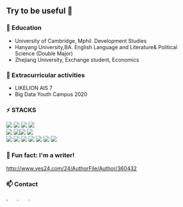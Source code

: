## Try to be useful 🚀

### 🔭 Education
- University of Cambridge, Mphil. Development Studies
- Hanyang University,BA. English Language and Literature& Political Science (Double Major)
- Zhejiang University, Exchange student, Economics

### 🌱 Extracurricular activities
- LIKELION AIS 7
- Big Data Youth Campus 2020

### ⚡ STACKS
<img src="https://img.shields.io/badge/Python-3776AB?style=flat&logo=python&logoColor=FFFFFF&"/> <img src="https://img.shields.io/badge/MySQL-4479A1?style=flat&logo=mysql&logoColor=FFFFFF&"/> <img src="https://img.shields.io/badge/Markdown-000000?style=flat&logo=markdown&logoColor=FFFFFF&"/> <img src="https://img.shields.io/badge/LaTeX-008080?style=flat&logo=latex&logoColor=FFFFFF&"/>  
<img src="https://img.shields.io/badge/Numpy-013243?style=flat&logo=numpy&logoColor=FFFFFF&"/> <img src="https://img.shields.io/badge/Pandas-150458?style=flat&logo=pandas&logoColor=FFFFFF&"/><img src="https://img.shields.io/badge/Selenium-43B02A?style=flat&logo=selenium&logoColor=FFFFFF&"/> <img src="https://img.shields.io/badge/Streamlit-FF4B4B?style=flat&logo=streamlit&logoColor=FFFFFF&"/>      
<img src="https://img.shields.io/badge/VS Code-007ACC?style=flat&logo=visualstudiocode&logoColor=FFFFFF&"/> <img src="https://img.shields.io/badge/Jupyter-F37626?style=flat&logo=jupyter&logoColor=FFFFFF&"/> <img src="https://img.shields.io/badge/Anaconda-44A833?style=flat&logo=anaconda&logoColor=FFFFFF&"/> <img src="https://img.shields.io/badge/Notion-000000?style=flat&logo=notion&logoColor=FFFFFF&"/> <img src="https://img.shields.io/badge/Discord-5865F2?style=flat&logo=discord&logoColor=FFFFFF&"/> <img src="https://img.shields.io/badge/Git-F05032?style=flat&logo=git&logoColor=FFFFFF&"/> <img src="https://img.shields.io/badge/GitHub-181717?style=flat&logo=github&logoColor=FFFFFF&"/>

### 👯 Fun fact: I'm a writer!
http://www.yes24.com/24/AuthorFile/Author/360432

### 📫 Contact
 [<img src="https://img.icons8.com/color/48/000000/linkedin.png" width="3.5%"/>](https://www.linkedin.com/in/thaiyoon-kwon-029bb5185/)  &nbsp; [<img src="https://img.icons8.com/fluent/48/000000/instagram-new.png" width="3.5%"/>](https://www.instagram.com/taeyoon.kwon/)  &nbsp; <a href="mailto:tykwon94@gmail.com"> <img src="https://img.icons8.com/fluent/48/000000/gmail.png" width="3.5%"/>
